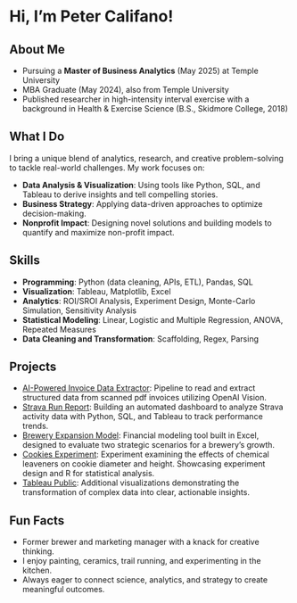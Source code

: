 # Hi, I’m Peter Califano!

## About Me
- Pursuing a **Master of Business Analytics** (May 2025) at Temple University  
- MBA Graduate (May 2024), also from Temple University  
- Published researcher in high-intensity interval exercise with a background in Health & Exercise Science (B.S., Skidmore College, 2018)  

## What I Do
I bring a unique blend of analytics, research, and creative problem-solving to tackle real-world challenges. My work focuses on:
- **Data Analysis & Visualization**: Using tools like Python, SQL, and Tableau to derive insights and tell compelling stories.  
- **Business Strategy**: Applying data-driven approaches to optimize decision-making.
- **Nonprofit Impact**: Designing novel solutions and building models to quantify and maximize non-profit impact.

## Skills
- **Programming**: Python (data cleaning, APIs, ETL), Pandas, SQL  
- **Visualization**: Tableau, Matplotlib, Excel  
- **Analytics**: ROI/SROI Analysis, Experiment Design, Monte-Carlo Simulation, Sensitivity Analysis 
- **Statistical Modeling**: Linear, Logistic and Multiple Regression, ANOVA, Repeated Measures
- **Data Cleaning and Transformation**: Scaffolding, Regex, Parsing

## Projects
- [AI-Powered Invoice Data Extractor](https://github.com/peter-califano/AI-Powered-Invoice-Extractor): Pipeline to read and extract structured data from scanned pdf invoices utilizing OpenAI Vision. 
- [Strava Run Report](https://github.com/peter-califano/Strava-Run-Report): Building an automated dashboard to analyze Strava activity data with Python, SQL, and Tableau to track performance trends.
- [Brewery Expansion Model](https://github.com/peter-califano/Brewery-Expansion-Model): Financial modeling tool built in Excel, designed to evaluate two strategic scenarios for a brewery’s growth.
- [Cookies Experiment](https://github.com/peter-califano/Cookies-Experiment): Experiment examining the effects of chemical leaveners on cookie diameter and height. Showcasing experiment design and R for statistical analysis.
- [Tableau Public](https://public.tableau.com/app/profile/peter.califano1707/vizzes): Additional visualizations demonstrating the transformation of complex data into clear, actionable insights.

## Fun Facts
- Former brewer and marketing manager with a knack for creative thinking.  
- I enjoy painting, ceramics, trail running, and experimenting in the kitchen.  
- Always eager to connect science, analytics, and strategy to create meaningful outcomes.
